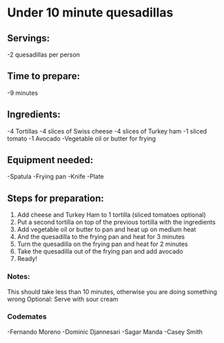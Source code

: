 # Under 10 minute quesadillas

## Servings: 
-2 quesadillas per person

## Time to prepare: 
-9 minutes

## Ingredients:
-4 Tortillas
-4 slices of Swiss cheese
-4 slices of Turkey ham
-1 sliced tomato
-1 Avocado
-Vegetable oil or butter for frying

## Equipment needed:
-Spatula
-Frying pan
-Knife
-Plate


## Steps for preparation:
1. Add cheese and Turkey Ham to 1 tortilla (sliced tomatoes optional)
2. Put a second tortilla on top of the previous tortilla with the ingredients
3. Add vegetable oil or butter to pan and heat up on medium heat
4. And the quesadilla to the frying pan and heat for 3 minutes
5. Turn the quesadilla on the frying pan and heat for 2 minutes
6. Take the quesadilla out of the frying pan and add avocado
7. Ready!


### Notes:
This should take less than 10 minutes, otherwise you are doing something wrong
Optional: Serve with sour cream

### Codemates #
-Fernando Moreno
-Dominic Djannesari
-Sagar Manda
-Casey Smith
